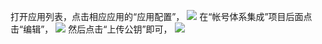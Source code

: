 打开应用列表，点击相应应用的“应用配置”，
![](http://imgcache.tcecqpoc.fsphere.cn/image/mccdn.qcloud.com/static/img/6f2f863ed70d23514d55e276a3f5f7d0/image.png)
在“帐号体系集成”项目后面点击“编辑”，
![](http://imgcache.tcecqpoc.fsphere.cn/image/mccdn.qcloud.com/static/img/9f8a42c8081dfef84fbe2cb47e830edc/image.png)
然后点击“上传公钥”即可，
![](http://imgcache.tcecqpoc.fsphere.cn/image/mccdn.qcloud.com/static/img/d12a2d0b55cec6ddda67c708a65fdba0/image.png)
